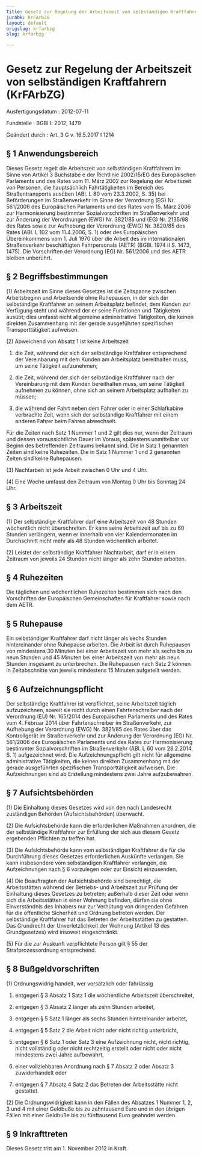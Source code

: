 ```yaml
---
Title: Gesetz zur Regelung der Arbeitszeit von selbständigen Kraftfahrern
jurabk: KrFArbZG
layout: default
origslug: krfarbzg
slug: krfarbzg

---
```


# Gesetz zur Regelung der Arbeitszeit von selbständigen Kraftfahrern (KrFArbZG)

Ausfertigungsdatum
:   2012-07-11

Fundstelle
:   BGBl I: 2012, 1479

Geändert durch
:   Art. 3 G v. 16.5.2017 I 1214


## § 1 Anwendungsbereich

Dieses Gesetz regelt die Arbeitszeit von selbständigen Kraftfahrern im
Sinne von Artikel 3 Buchstabe e der Richtlinie 2002/15/EG des
Europäischen Parlaments und des Rates vom 11. März 2002 zur Regelung
der Arbeitszeit von Personen, die hauptsächlich Fahrtätigkeiten im
Bereich des Straßentransports ausüben (ABl. L 80 vom 23.3.2002, S. 35)
bei Beförderungen im Straßenverkehr im Sinne der Verordnung (EG) Nr.
561/2006 des Europäischen Parlaments und des Rates vom 15. März 2006
zur Harmonisierung bestimmter Sozialvorschriften im Straßenverkehr und
zur Änderung der Verordnungen (EWG) Nr. 3821/85 und (EG) Nr. 2135/98
des Rates sowie zur Aufhebung der Verordnung (EWG) Nr. 3820/85 des
Rates (ABl. L 102 vom 11.4.2006, S. 1) oder des Europäischen
Übereinkommens vom 1. Juli 1970 über die Arbeit des im internationalen
Straßenverkehr beschäftigten Fahrpersonals (AETR) (BGBl. 1974 II S.
1473, 1475). Die Vorschriften der Verordnung (EG) Nr. 561/2006 und des
AETR bleiben unberührt.


## § 2 Begriffsbestimmungen

(1) Arbeitszeit im Sinne dieses Gesetzes ist die Zeitspanne zwischen
Arbeitsbeginn und Arbeitsende ohne Ruhepausen, in der sich der
selbständige Kraftfahrer an seinem Arbeitsplatz befindet, dem Kunden
zur Verfügung steht und während der er seine Funktionen und
Tätigkeiten ausübt; dies umfasst nicht allgemeine administrative
Tätigkeiten, die keinen direkten Zusammenhang mit der gerade
ausgeführten spezifischen Transporttätigkeit aufweisen.

(2) Abweichend von Absatz 1 ist keine Arbeitszeit

1.  die Zeit, während der sich der selbständige Kraftfahrer entsprechend
    der Vereinbarung mit dem Kunden am Arbeitsplatz bereithalten muss, um
    seine Tätigkeit aufzunehmen;


2.  die Zeit, während der sich der selbständige Kraftfahrer nach der
    Vereinbarung mit dem Kunden bereithalten muss, um seine Tätigkeit
    aufnehmen zu können, ohne sich an seinem Arbeitsplatz aufhalten zu
    müssen;


3.  die während der Fahrt neben dem Fahrer oder in einer Schlafkabine
    verbrachte Zeit, wenn sich der selbständige Kraftfahrer mit einem
    anderen Fahrer beim Fahren abwechselt.



Für die Zeiten nach Satz 1 Nummer 1 und 2 gilt dies nur, wenn der
Zeitraum und dessen voraussichtliche Dauer im Voraus, spätestens
unmittelbar vor Beginn des betreffenden Zeitraums bekannt sind. Die in
Satz 1 genannten Zeiten sind keine Ruhezeiten. Die in Satz 1 Nummer 1
und 2 genannten Zeiten sind keine Ruhepausen.

(3) Nachtarbeit ist jede Arbeit zwischen 0 Uhr und 4 Uhr.

(4) Eine Woche umfasst den Zeitraum von Montag 0 Uhr bis Sonntag 24
Uhr.


## § 3 Arbeitszeit

(1) Der selbständige Kraftfahrer darf eine Arbeitszeit von 48 Stunden
wöchentlich nicht überschreiten. Er kann seine Arbeitszeit auf bis zu
60 Stunden verlängern, wenn er innerhalb von vier Kalendermonaten im
Durchschnitt nicht mehr als 48 Stunden wöchentlich arbeitet.

(2) Leistet der selbständige Kraftfahrer Nachtarbeit, darf er in einem
Zeitraum von jeweils 24 Stunden nicht länger als zehn Stunden
arbeiten.


## § 4 Ruhezeiten

Die täglichen und wöchentlichen Ruhezeiten bestimmen sich nach den
Vorschriften der Europäischen Gemeinschaften für Kraftfahrer sowie
nach dem AETR.


## § 5 Ruhepause

Ein selbständiger Kraftfahrer darf nicht länger als sechs Stunden
hintereinander ohne Ruhepause arbeiten. Die Arbeit ist durch
Ruhepausen von mindestens 30 Minuten bei einer Arbeitszeit von mehr
als sechs bis zu neun Stunden und 45 Minuten bei einer Arbeitszeit von
mehr als neun Stunden insgesamt zu unterbrechen. Die Ruhepausen nach
Satz 2 können in Zeitabschnitte von jeweils mindestens 15 Minuten
aufgeteilt werden.


## § 6 Aufzeichnungspflicht

Der selbständige Kraftfahrer ist verpflichtet, seine Arbeitszeit
täglich aufzuzeichnen, soweit sie nicht durch einen Fahrtenschreiber
nach der Verordnung (EU) Nr. 165/2014 des Europäischen Parlaments und
des Rates vom 4. Februar 2014 über Fahrtenschreiber im Straßenverkehr,
zur Aufhebung der Verordnung (EWG) Nr. 3821/85 des Rates über das
Kontrollgerät im Straßenverkehr und zur Änderung der Verordnung (EG)
Nr. 561/2006 des Europäischen Parlaments und des Rates zur
Harmonisierung bestimmter Sozialvorschriften im Straßenverkehr (ABl. L
60 vom 28.2.2014, S. 1) aufgezeichnet wird. Die Aufzeichnungspflicht
gilt nicht für allgemeine administrative Tätigkeiten, die keinen
direkten Zusammenhang mit der gerade ausgeführten spezifischen
Transporttätigkeit aufweisen. Die Aufzeichnungen sind ab Erstellung
mindestens zwei Jahre aufzubewahren.


## § 7 Aufsichtsbehörden

(1) Die Einhaltung dieses Gesetzes wird von den nach Landesrecht
zuständigen Behörden (Aufsichtsbehörden) überwacht.

(2) Die Aufsichtsbehörde kann die erforderlichen Maßnahmen anordnen,
die der selbständige Kraftfahrer zur Erfüllung der sich aus diesem
Gesetz ergebenden Pflichten zu treffen hat.

(3) Die Aufsichtsbehörde kann vom selbständigen Kraftfahrer die für
die Durchführung dieses Gesetzes erforderlichen Auskünfte verlangen.
Sie kann insbesondere vom selbständigen Kraftfahrer verlangen, die
Aufzeichnungen nach § 6 vorzulegen oder zur Einsicht einzusenden.

(4) Die Beauftragten der Aufsichtsbehörde sind berechtigt, die
Arbeitsstätten während der Betriebs- und Arbeitszeit zur Prüfung der
Einhaltung dieses Gesetzes zu betreten; außerhalb dieser Zeit oder
wenn sich die Arbeitsstätten in einer Wohnung befinden, dürfen sie
ohne Einverständnis des Inhabers nur zur Verhütung von dringenden
Gefahren für die öffentliche Sicherheit und Ordnung betreten werden.
Der selbständige Kraftfahrer hat das Betreten der Arbeitsstätten zu
gestatten. Das Grundrecht der Unverletzlichkeit der Wohnung (Artikel
13 des Grundgesetzes) wird insoweit eingeschränkt.

(5) Für die zur Auskunft verpflichtete Person gilt § 55 der
Strafprozessordnung entsprechend.


## § 8 Bußgeldvorschriften

(1) Ordnungswidrig handelt, wer vorsätzlich oder fahrlässig

1.  entgegen § 3 Absatz 1 Satz 1 die wöchentliche Arbeitszeit
    überschreitet,


2.  entgegen § 3 Absatz 2 länger als zehn Stunden arbeitet,


3.  entgegen § 5 Satz 1 länger als sechs Stunden hintereinander arbeitet,


4.  entgegen § 5 Satz 2 die Arbeit nicht oder nicht richtig unterbricht,


5.  entgegen § 6 Satz 1 oder Satz 3 eine Aufzeichnung nicht, nicht
    richtig, nicht vollständig oder nicht rechtzeitig erstellt oder nicht
    oder nicht mindestens zwei Jahre aufbewahrt,


6.  einer vollziehbaren Anordnung nach § 7 Absatz 2 oder Absatz 3
    zuwiderhandelt oder


7.  entgegen § 7 Absatz 4 Satz 2 das Betreten der Arbeitsstätte nicht
    gestattet.




(2) Die Ordnungswidrigkeit kann in den Fällen des Absatzes 1 Nummer 1,
2, 3 und 4 mit einer Geldbuße bis zu zehntausend Euro und in den
übrigen Fällen mit einer Geldbuße bis zu fünftausend Euro geahndet
werden.


## § 9 Inkrafttreten

Dieses Gesetz tritt am 1. November 2012 in Kraft.

